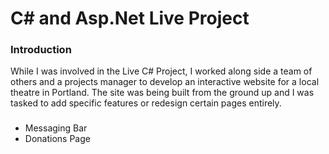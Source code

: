 <h1>C# and Asp.Net Live Project</h1>


<h3>Introduction</h3
  
<p>While I was involved in the Live C# Project, I worked along side a team of others and a projects manager to develop an interactive website for a local theatre in Portland. The site was being built from the ground up and I was tasked to add specific features or redesign certain pages entirely. </p>

<h3></h3>

<ul>
  <li>Messaging Bar</li>
  <li>Donations Page</li>
</ul>

  
  
